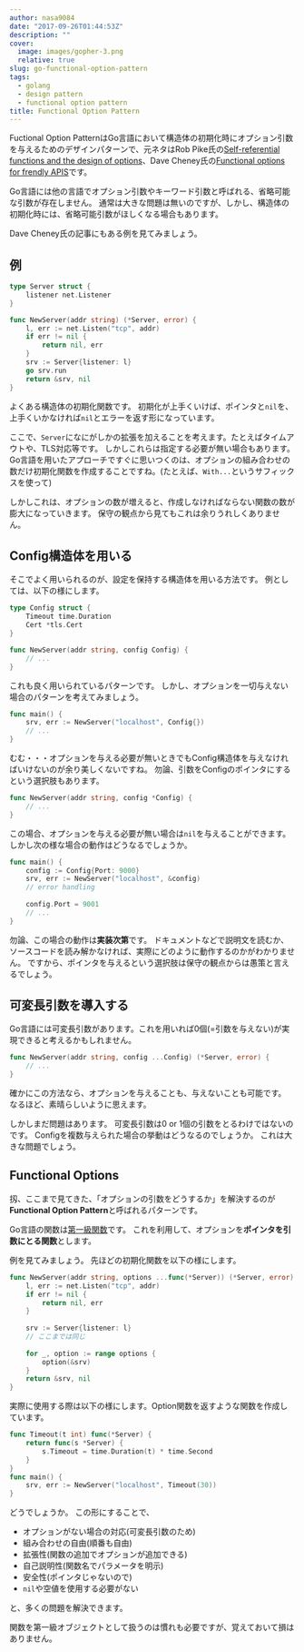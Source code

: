 ```yaml
---
author: nasa9084
date: "2017-09-26T01:44:53Z"
description: ""
cover:
  image: images/gopher-3.png
  relative: true
slug: go-functional-option-pattern
tags:
  - golang
  - design pattern
  - functional option pattern
title: Functional Option Pattern
---
```



Fuctional Option PatternはGo言語において構造体の初期化時にオプション引数を与えるためのデザインパターンで、元ネタはRob Pike氏の[Self-referential functions and the design of options](https://commandcenter.blogspot.jp/2014/01/self-referential-functions-and-design.html)、Dave Cheney氏の[Functional options for frendly APIS](https://dave.cheney.net/2014/10/17/functional-options-for-friendly-apis)です。

Go言語には他の言語でオプション引数やキーワード引数と呼ばれる、省略可能な引数が存在しません。
通常は大きな問題は無いのですが、しかし、構造体の初期化時には、省略可能引数がほしくなる場合もあります。

Dave Cheney氏の記事にもある例を見てみましょう。

## 例

``` go
type Server struct {
    listener net.Listener
}

func NewServer(addr string) (*Server, error) {
    l, err := net.Listen("tcp", addr)
    if err != nil {
        return nil, err
    }
    srv := Server{listener: l}
    go srv.run
    return &srv, nil
}
```

よくある構造体の初期化関数です。
初期化が上手くいけば、ポインタと`nil`を、上手くいかなければ`nil`とエラーを返す形になっています。

ここで、`Server`になにがしかの拡張を加えることを考えます。たとえばタイムアウトや、TLS対応等です。
しかしこれらは指定する必要が無い場合もあります。
Go言語を用いたアプローチですぐに思いつくのは、オプションの組み合わせの数だけ初期化関数を作成することですね。(たとえば、`With...`というサフィックスを使って)

しかしこれは、オプションの数が増えると、作成しなければならない関数の数が膨大になっていきます。
保守の観点から見てもこれは余りうれしくありません。

## Config構造体を用いる

そこでよく用いられるのが、設定を保持する構造体を用いる方法です。
例としては、以下の様にします。

``` go
type Config struct {
    Timeout time.Duration
    Cert *tls.Cert
}

func NewServer(addr string, config Config) {
    // ...
}
```

これも良く用いられているパターンです。
しかし、オプションを一切与えない場合のパターンを考えてみましょう。

``` go
func main() {
    srv, err := NewServer("localhost", Config{})
    // ...
}
```

むむ・・・オプションを与える必要が無いときでもConfig構造体を与えなければいけないのが余り美しくないですね。
勿論、引数をConfigのポインタにするという選択肢もあります。

``` go
func NewServer(addr string, config *Config) {
    // ...
}
```

この場合、オプションを与える必要が無い場合は`nil`を与えることができます。
しかし次の様な場合の動作はどうなるでしょうか。

``` go
func main() {
    config := Config{Port: 9000}
    srv, err := NewServer("localhost", &config)
    // error handling
    
    config.Port = 9001
    // ...
}
```

勿論、この場合の動作は**実装次第**です。
ドキュメントなどで説明文を読むか、ソースコードを読み解かなければ、実際にどのように動作するのかがわかりません。
ですから、ポインタを与えるという選択肢は保守の観点からは愚策と言えるでしょう。

## 可変長引数を導入する

Go言語には可変長引数があります。これを用いれば0個(=引数を与えない)が実現できると考えるかもしれません。

``` go
func NewServer(addr string, config ...Config) (*Server, error) {
    // ...
}
```

確かにこの方法なら、オプションを与えることも、与えないことも可能です。
なるほど、素晴らしいように思えます。

しかしまだ問題はあります。
可変長引数は0 or 1個の引数をとるわけではないのです。
Configを複数与えられた場合の挙動はどうなるのでしょうか。
これは大きな問題でしょう。

## Functional Options

扨、ここまで見てきた、「オプションの引数をどうするか」を解決するのが**Functional Option Pattern**と呼ばれるパターンです。

Go言語の関数は[第一級関数](https://ja.wikipedia.org/wiki/第一級関数)です。
これを利用して、オプションを**ポインタを引数にとる関数**とします。

例を見てみましょう。
先ほどの初期化関数を以下の様にします。

``` go
func NewServer(addr string, options ...func(*Server)) (*Server, error) {
    l, err := net.Listen("tcp", addr)
    if err != nil {
        return nil, err
    }
    
    srv := Server{listener: l}
    // ここまでは同じ
    
    for _, option := range options {
        option(&srv)
    }
    return &srv, nil
}
```

実際に使用する際は以下の様にします。Option関数を返すような関数を作成しています。

``` go
func Timeout(t int) func(*Server) {
    return func(s *Server) {
        s.Timeout = time.Duration(t) * time.Second
    }
}
func main() {
    srv, err := NewServer("localhost", Timeout(30))
}
```

どうでしょうか。
この形にすることで、

- オプションがない場合の対応(可変長引数のため)
- 組み合わせの自由(順番も自由)
- 拡張性(関数の追加でオプションが追加できる)
- 自己説明性(関数名でパラメータを明示)
- 安全性(ポインタじゃないので)
- `nil`や空値を使用する必要がない

と、多くの問題を解決できます。

関数を第一級オブジェクトとして扱うのは慣れも必要ですが、覚えておいて損はありません。

